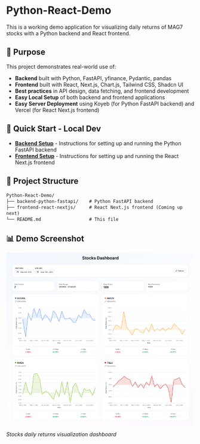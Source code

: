 # Python-React-Demo

This is a working demo application for visualizing daily returns of MAG7 stocks with a Python backend and React frontend.

## 🙏 Purpose

This project demonstrates real-world use of:

- **Backend** built with Python, FastAPI, yfinance, Pydantic, pandas
- **Frontend** built with React, Next.js, Chart.js, Tailwind CSS, Shadcn UI
- **Best practices** in API design, data fetching, and frontend development
- **Easy Local Setup** of both backend and frontend applications
- **Easy Server Deployment** using Koyeb (for Python FastAPI backend) and Vercel (for React Next.js frontend)

## 🚀 Quick Start - Local Dev

- **[Backend Setup](backend-python-fastapi/README.md)** - Instructions for setting up and running the Python FastAPI backend
- **[Frontend Setup](frontend-react-nextjs/README.md)** - Instructions for setting up and running the React Next.js frontend

## 📁 Project Structure

```
Python-React-Demo/
├── backend-python-fastapi/    # Python FastAPI backend
├── frontend-react-nextjs/     # React Next.js frontend (Coming up next)
└── README.md                  # This file
```

## 📊 Demo Screenshot

![Stocks Dashboard](stocks-dashboard-screenshot.png)

_Stocks daily returns visualization dashboard_
